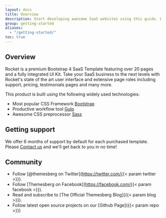 ```yaml
---
layout: docs
title: Overview
description: Start developing awesome SaaS websites using this guide. Learn more about how to get started and use the components within Rocket.
group: getting-started
aliases:
  - "/getting-started/"
toc: true
---
```


## Overview

Rocket is a premium Bootstrap 4 SaaS Template featuring over 20 pages and a fully integrated UI Kit. Take your SaaS business to the next levels with Rocket's state of the art user interface and extensive page roles including support, pricing, testimonials pages and many more.

This product is built using the following widely used technologies:

- Most popular CSS Framework [Bootstrap](https://getbootstrap.com/)
- Productive workflow tool [Gulp](https://gulpjs.com/)
- Awesome CSS preprocessor [Sass](https://sass-lang.com/)


## Getting support

We offer 6 months of support by default for each purchased template. Please [Contact us](https://themesberg.com/contact) and we'll get back to you in no time!

## Community

- Follow [@themesberg on Twitter](https://twitter.com/{{< param twitter >}}).
- Follow [Themesberg on Facebook](https://facebook.com/{{< param facebook >}}).
- Read and subscribe to [The Official Themesberg Blog]({{< param blog >}}).
- Follow latest open source projects on our [Github Page]({{< param repo >}})
